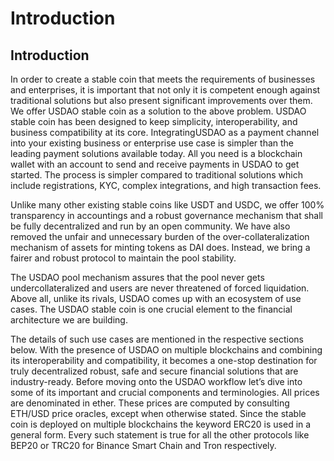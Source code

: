 # Introduction

## Introduction

In order to create a stable coin that meets the requirements of businesses and enterprises, it is important that not only it is competent enough against traditional solutions but also present significant improvements over them. We offer USDAO stable coin as a solution to the above problem. USDAO stable coin has been designed to keep simplicity, interoperability, and business compatibility at its core. IntegratingUSDAO as a payment channel into your existing business or enterprise use case is simpler than the leading payment solutions available today. All you need is a blockchain wallet with an account to send and receive payments in USDAO to get started. The process is simpler compared to traditional solutions which include registrations, KYC, complex integrations, and high transaction fees.

Unlike many other existing stable coins like USDT and USDC, we offer 100% transparency in accountings and a robust governance mechanism that shall be fully decentralized and run by an open community. We have also removed the unfair and unnecessary burden of the over-collateralization mechanism of assets for minting tokens as DAI does. Instead, we bring a fairer and robust protocol to maintain the pool stability.

The USDAO pool mechanism assures that the pool never gets undercollateralized and users are never threatened of forced liquidation. Above all, unlike its rivals, USDAO comes up with an ecosystem of use cases. The USDAO stable coin is one crucial element to the financial architecture we are building.

The details of such use cases are mentioned in the respective sections below. With the presence of USDAO on multiple blockchains and combining its interoperability and compatibility, it becomes a one-stop destination for truly decentralized robust, safe and secure financial solutions that are industry-ready. Before moving onto the USDAO workflow let’s dive into some of its important and crucial components and terminologies. All prices are denominated in ether. These prices are computed by consulting ETH/USD price oracles, except when otherwise stated. Since the stable coin is deployed on multiple blockchains the keyword ERC20 is used in a general form. Every such statement is true for all the other protocols like BEP20 or TRC20 for Binance Smart Chain and Tron respectively.


